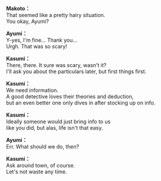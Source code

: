 # 

  
**Makoto：**  
That seemed like a pretty hairy situation.  
You okay, Ayumi?  
  
**Ayumi：**  
Y-yes, I'm fine... Thank you...  
Urgh. That was so scary!  
  
**Kasumi：**  
There, there. It sure was scary, wasn't it?  
I'll ask you about the particulars later, but first things first.  
  
**Kasumi：**  
We need information.  
A good detective loves their theories and deduction,  
but an even better one only dives in after stocking up on info.  
  
**Kasumi：**  
Ideally someone would just bring info to us  
like you did, but alas, life isn't that easy.  
  
**Ayumi：**  
Err. What should we do, then?  
  
**Kasumi：**  
Ask around town, of course.  
Let's not waste any time.  
